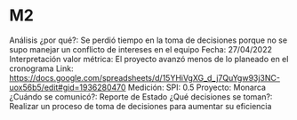# M2

Análisis ¿por qué?: Se perdió tiempo en la toma de decisiones porque no se supo manejar un conflicto de intereses en el equipo
Fecha: 27/04/2022
Interpretación valor métrica: El proyecto avanzó menos de lo planeado en el cronograma
Link: https://docs.google.com/spreadsheets/d/15YHiVgXG_d_j7QuYgw93j3NC-uox56b5/edit#gid=1936280470
Medición: SPI: 0.5
Proyecto: Monarca
¿Cuándo se comunicó?: Reporte de Estado
¿Qué decisiones se toman?: Realizar un proceso de toma de decisiones para aumentar su eficiencia